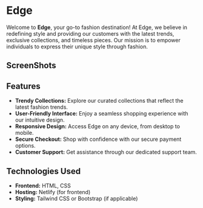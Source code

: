 # Edge

Welcome to **Edge**, your go-to fashion destination! At Edge, we believe in redefining style and providing our customers with the latest trends, exclusive collections, and timeless pieces. Our mission is to empower individuals to express their unique style through fashion.

## ScreenShots


## Features

- **Trendy Collections:** Explore our curated collections that reflect the latest fashion trends.
- **User-Friendly Interface:** Enjoy a seamless shopping experience with our intuitive design.
- **Responsive Design:** Access Edge on any device, from desktop to mobile.
- **Secure Checkout:** Shop with confidence with our secure payment options.
- **Customer Support:** Get assistance through our dedicated support team.

## Technologies Used

- **Frontend:** HTML, CSS
- **Hosting:** Netlify (for frontend) 
- **Styling:** Tailwind CSS or Bootstrap (if applicable)

